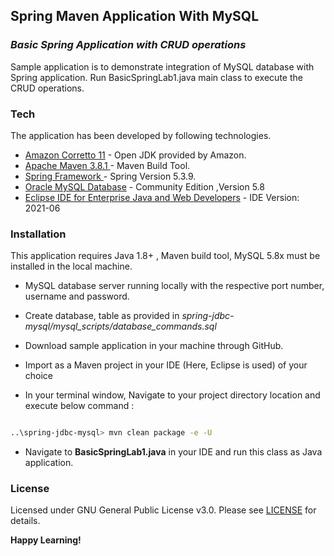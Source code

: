 ## Spring Maven Application With MySQL

### _Basic Spring Application with CRUD operations_

Sample application is to demonstrate integration of MySQL database with Spring application.
Run BasicSpringLab1.java main class to execute the CRUD operations.

### Tech

The application has been developed by following technologies.


- [Amazon Corretto 11](https://docs.aws.amazon.com/corretto/) - Open JDK provided by Amazon.
- [Apache Maven 3.8.1 ](https://maven.apache.org/download.cgi) - Maven Build Tool.
- [Spring Framework ](https://spring.io/) - Spring Version 5.3.9.
- [Oracle MySQL Database](https://dev.mysql.com/downloads/mysql/) - Community Edition ,Version 5.8
- [Eclipse IDE for Enterprise Java and Web Developers](https://www.eclipse.org/downloads/packages/) - IDE Version: 2021-06

### Installation

This application requires Java 1.8+ , Maven build tool, MySQL 5.8x must be installed in the local machine.


- MySQL database server running locally with the respective port number, username and password.

- Create database, table as provided in  _spring-jdbc-mysql/mysql_scripts/database_commands.sql_

- Download sample application in your machine through GitHub.

- Import as a Maven project in your IDE (Here, Eclipse is used) of your choice

- In your terminal window, Navigate to your project directory location and execute below command :

```sh

..\spring-jdbc-mysql> mvn clean package -e -U

```
- Navigate to **BasicSpringLab1.java** in your IDE and run this class as Java application.


### License

Licensed under GNU General Public License v3.0. Please see [LICENSE](LICENSE) for details.


**Happy Learning!**